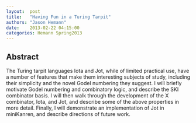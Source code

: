 ```yaml
--- 
layout:  post 
title:   "Having Fun in a Turing Tarpit"
authors: "Jason Hemann" 
date:    2013-02-22 04:15:00 
categories: Hemann Spring2013
--- 
```

## Abstract

The Turing tarpit languages Iota and Jot, while of limited practical use, have a
number of features that make them interesting subjects of study, including their
simplicity and the novel Godel numbering they suggest. I will briefly motivate
Godel numbering and combinatory logic, and describe the SKI combinator basis. I
will then walk through the development of the X combinator, Iota, and Jot, and
describe some of the above properties in more detail. Finally, I will
demonstrate an implementation of Jot in miniKanren, and describe directions of
future work. 

